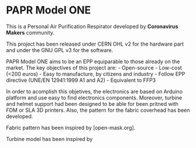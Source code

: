 # PAPR Model ONE
This is a Personal Air Purification Respirator developed by **Coronavirus Makers** community.

This project has been released under CERN OHL v2 for the hardware part and under the GNU GPL v3 for the software.


PAPR Model ONE aims to be an EPP equiparable to those already on the market.
The key objectives of this project are:
    - Open-source
    - Low-cost (<200 euros)
    - Easy to manufacture, by citizens and industry
    - Follow EPP directive (UNE/EN 12941:1999 A1 and A2)
    - Equivalent to FFP3
    

In order to acomplish this objetives, the electronics are based on Arduino platform and use easy to find electronics components. Moreover, turbine and helmet support had been designed to be able for been pritned with FDM or SLA 3D printers. Also, the pattern for the fabric coverhead has been developed.

Fabric pattern has been inspired by [open-mask.org].

Turbine model has been inspired by
